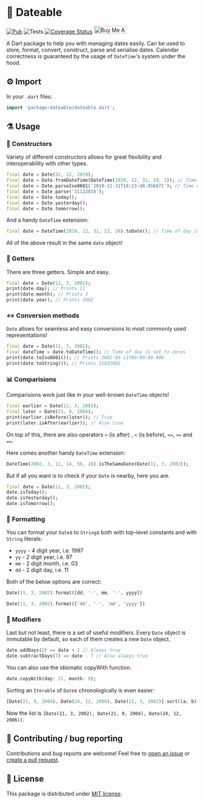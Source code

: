 # 📆 Dateable

[![Pub](https://img.shields.io/pub/v/dateable.svg)](https://pub.dartlang.org/packages/dateable)
![Tests](https://github.com/SugaR256/dateable/workflows/Tests/badge.svg?branch=master)
[![Coverage Status](https://coveralls.io/repos/github/SugaR256/dateable/badge.svg?branch=master)](https://coveralls.io/github/SugaR256/dateable?branch=master)
<a href="https://www.buymeacoffee.com/jakubkrapiec" target="_blank"><img src="https://cdn.buymeacoffee.com/buttons/default-blue.png" alt="Buy Me A Coffee" height="20"  width="85" style="height: 20px !important;width: 85px !important;"></a>

A Dart package to help you with managing dates easily. Can be used to store, format, convert, construct, parse and serialise dates. Calendar correctness is guaranteed by the usage of `DateTime`'s system under the hood.

## ⚙️ Import

In your `.dart` files:

```dart
import 'package:dateable/dateable.dart';
```

## ⚗️ Usage

### 👷 Constructors

Variety of different constructors allows for great flexibility and interoperability with other types.

```dart
final date = Date(31, 12, 2019);
final date = Date.fromDateTime(DateTime(2019, 12, 31, 19, 1)); // Time of day is truncated
final date = Date.parseIso8601('2019-12-31T18:23:48.956871'); // Time of day is truncated
final date = Date.parse('31122019');
final date = Date.today();
final date = Date.yesterday();
final date = Date.tomorrow();
```

And a handy `DateTime` extension:

```dart
final date = DateTime(2019, 12, 31, 13, 26).toDate(); // Time of day is truncated
```

All of the above result in the same `date` object!

### 📅 Getters

There are three getters. Simple and easy.

```dart
final date = Date(11, 3, 2002);
print(date.day); // Prints 11
print(date.month); // Prints 3
print(date.year); // Prints 2002
```

### ↔️ Conversion methods

`Date` allows for seamless and easy conversions to most commonly used representations!

```dart
final date = Date(11, 3, 2002);
final dateTime = date.toDateTime(); // Time of day is set to zeros
print(date.toIso8601()); // Prints 2002-03-11T00:00:00.000
print(date.toString()); // Prints 11032002
```

### 📊 Comparisions

Comparisions work just like in your well-known `DateTime` objects!

```dart
final earlier = Date(11, 3, 2002);
final later = Date(21, 9, 2004);
print(earlier.isBefore(later)); // True
print(later.isAfter(earlier)); // Also true
```

On top of this, there are also operators `>` (is after) , `<` (is before), `<=`, `>=` and `==`.

Here comes another handy `DateTime` extension:

```dart
DateTime(2002, 3, 11, 14, 56, 28).isTheSameDate(Date(11, 3, 2002));
```

But if all you want is to check if your `Date` is nearby, here you are.

```dart
final date = Date(11, 3, 2002);
date.isToday();
date.isYesterday();
date.isTomorrow();
```

### 📰 Formatting

You can format your `Date`s to `String`s both with top-level constants and with `String` literals:

- `yyyy` - 4 digit year, i.e. 1997
- `yy` - 2 digit year, i.e. 97
- `mm` - 2 digit month, i.e. 03
- `dd` - 2 digit day, i.e. 11

Both of the below options are correct:

```dart
Date(11, 3, 2002).format([dd, '-', mm, '-', yyyy])
```

```dart
Date(11, 3, 2002).format(['dd', '-', 'mm', 'yyyy'])
```

### 🔨 Modifiers

Last but not least, there is a set of useful modifiers. Every `Date` object is immutable by default, so each of them creates a new `Date` object.

```dart
date.addDays(2) == date + 2 // Always true
date.subtractDays(7) == date - 7 // Also always true
```

You can also use the idiomatic copyWith function.

```dart
date.copyWith(day: 21, month: 9);
```

Sorting an `Iterable` of `Date`s chronologically is even easier:

```dart
[Date(21, 9, 2004), Date(24, 12, 2006), Date(11, 3, 2002)].sort((a, b) => a.compareTo(b));
```

Now the list is `[Date(11, 3, 2002), Date(21, 9, 2004), Date(24, 12, 2006)]`.

## 🐛 Contributing / bug reporting

Contributions and bug reports are welcome! Feel free to [open an issue](https://github.com/SugaR256/dateable/issues) or [create a pull request](https://github.com/SugaR256/dateable/pulls).

## 📖 License

This package is distributed under [MIT license](https://github.com/SugaR256/dateable/blob/master/LICENSE).
